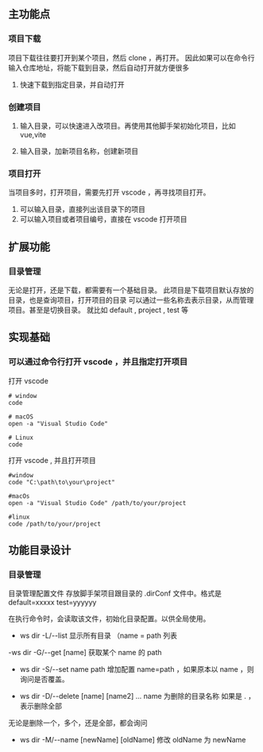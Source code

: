 ## 主功能点

### 项目下载

项目下载往往要打开到某个项目，然后 clone ，再打开。
因此如果可以在命令行输入仓库地址，将能下载到目录，然后自动打开就方便很多

1. 快速下载到指定目录，并自动打开

### 创建项目

1. 输入目录，可以快速进入改项目。再使用其他脚手架初始化项目，比如 vue,vite

2. 输入目录，加新项目名称，创建新项目

### 项目打开

当项目多时，打开项目，需要先打开 vscode ，再寻找项目打开。

1. 可以输入目录，直接列出该目录下的项目
2. 可以输入项目或者项目编号，直接在 vscode 打开项目

## 扩展功能

### 目录管理

无论是打开，还是下载，都需要有一个基础目录。
此项目是下载项目默认存放的目录，也是查询项目，打开项目的目录
可以通过一些名称去表示目录，从而管理项目。甚至是切换目录。
就比如 default , project , test 等

## 实现基础

### 可以通过命令行打开 vscode ，并且指定打开项目

打开 vscode

```shell
# window
code

# macOS
open -a "Visual Studio Code"

# Linux
code
```

打开 vscode , 并且打开项目

```shell
#window
code "C:\path\to\your\project"

#macOs
open -a "Visual Studio Code" /path/to/your/project

#linux
code /path/to/your/project
```

## 功能目录设计

### 目录管理

目录管理配置文件
存放脚手架项目跟目录的 .dirConf 文件中。格式是
default=xxxxx
test=yyyyyy

在执行命令时，会读取该文件，初始化目录配置。以供全局使用。

- ws dir -L/--list
显示所有目录 （name = path 列表

-ws dir -G/--get [name]
获取某个 name 的 path

- ws dir -S/--set name path
增加配置 name=path ，如果原本以 name ，则询问是否覆盖。

- ws dir -D/--delete [name] [name2] ...
name 为删除的目录名称
如果是 . ， 表示删除全部

无论是删除一个，多个，还是全部，都会询问

- ws dir -M/--name [newName] [oldName]
修改 oldName 为 newName
